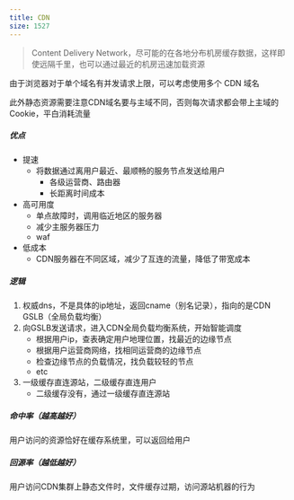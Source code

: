 ```yaml
---
title: CDN
size: 1527
---
```

> Content Delivery Network，尽可能的在各地分布机房缓存数据，这样即使远隔千里，也可以通过最近的机房迅速加载资源

由于浏览器对于单个域名有并发请求上限，可以考虑使用多个 CDN 域名

此外静态资源需要注意CDN域名要与主域不同，否则每次请求都会带上主域的Cookie，平白消耗流量

##### 优点

- 提速
  - 将数据通过离用户最近、最顺畅的服务节点发送给用户
    - 各级运营商、路由器
    - 长距离时间成本
- 高可用度
  - 单点故障时，调用临近地区的服务器
  - 减少主服务器压力
  - waf
- 低成本
  - CDN服务器在不同区域，减少了互连的流量，降低了带宽成本



##### 逻辑

1. 权威dns，不是具体的ip地址，返回cname（别名记录），指向的是CDN GSLB（全局负载均衡）
2. 向GSLB发送请求，进入CDN全局负载均衡系统，开始智能调度
   - 根据用户ip，查表确定用户地理位置，找最近的边缘节点
   - 根据用户运营商网络，找相同运营商的边缘节点
   - 检查边缘节点的负载情况，找负载较轻的节点
   - etc
3. 一级缓存直连源站，二级缓存直连用户
   - 二级缓存没有，通过一级缓存直连源站



##### 命中率（越高越好）

用户访问的资源恰好在缓存系统里，可以返回给用户

##### 回源率（越低越好）

用户访问CDN集群上静态文件时，文件缓存过期，访问源站机器的行为



